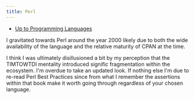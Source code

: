 ```yaml
---
title: Perl
---
```


- [Up to Programming Languages](programming_languages)

I gravitated towards Perl around the year 2000 likely
due to both the wide availability of the language and
the relative maturity of CPAN at the time.

I think I was ultimately disillusioned a bit by my
perception that the TIMTOWTDI mentality introduced
signific fragmentation within the ecosystem. I'm
overdue to take an updated look. If nothing else
I'm due to re-read Perl Best Practices since from what I
remember the assertions within that book make it worth
going through regardless of your chosen language.
